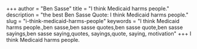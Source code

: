 +++
author = "Ben Sasse"
title = "I think Medicaid harms people."
description = "the best Ben Sasse Quote: I think Medicaid harms people."
slug = "i-think-medicaid-harms-people"
keywords = "I think Medicaid harms people.,ben sasse,ben sasse quotes,ben sasse quote,ben sasse sayings,ben sasse saying,quotes, sayings,quote, saying, motivation"
+++
I think Medicaid harms people.
